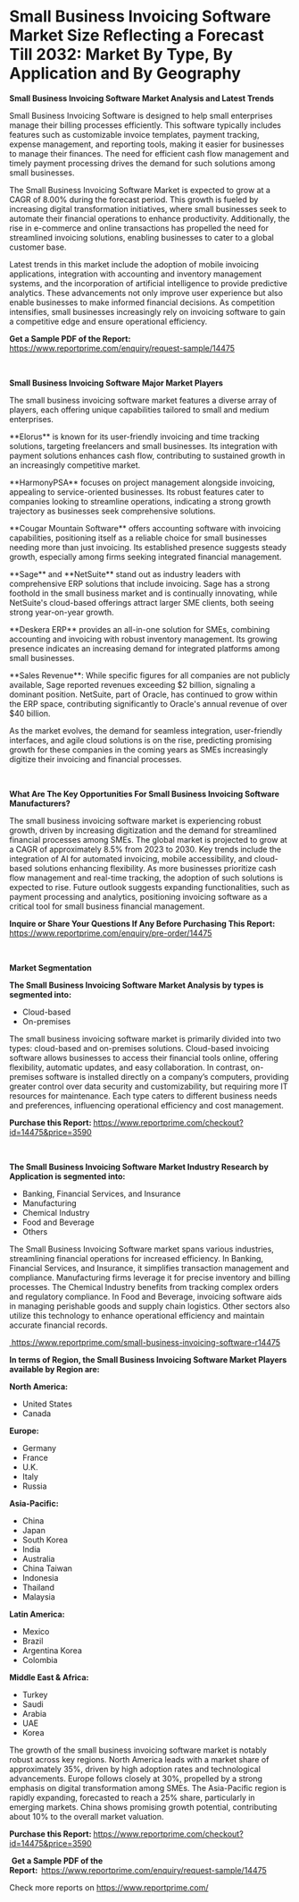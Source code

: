 <p><h1>Small Business Invoicing Software Market Size Reflecting a Forecast Till 2032: Market By Type, By Application and By Geography</h1></p><p><strong>Small Business Invoicing Software Market Analysis and Latest Trends</strong></p>
<p><p>Small Business Invoicing Software is designed to help small enterprises manage their billing processes efficiently. This software typically includes features such as customizable invoice templates, payment tracking, expense management, and reporting tools, making it easier for businesses to manage their finances. The need for efficient cash flow management and timely payment processing drives the demand for such solutions among small businesses.</p><p>The Small Business Invoicing Software Market is expected to grow at a CAGR of 8.00% during the forecast period. This growth is fueled by increasing digital transformation initiatives, where small businesses seek to automate their financial operations to enhance productivity. Additionally, the rise in e-commerce and online transactions has propelled the need for streamlined invoicing solutions, enabling businesses to cater to a global customer base.</p><p>Latest trends in this market include the adoption of mobile invoicing applications, integration with accounting and inventory management systems, and the incorporation of artificial intelligence to provide predictive analytics. These advancements not only improve user experience but also enable businesses to make informed financial decisions. As competition intensifies, small businesses increasingly rely on invoicing software to gain a competitive edge and ensure operational efficiency.</p></p>
<p><strong>Get a Sample PDF of the Report:&nbsp;</strong> <a href="https://www.reportprime.com/enquiry/request-sample/14475?utm_campaign=2667&utm_medium=2&utm_source=Github&utm_content=ia&utm_term=20032025&utm_id=small-business-invoicing-software">https://www.reportprime.com/enquiry/request-sample/14475</a></p>
<p>&nbsp;</p>
<p><strong>Small Business Invoicing Software Major Market Players</strong></p>
<p><p>The small business invoicing software market features a diverse array of players, each offering unique capabilities tailored to small and medium enterprises. </p><p>**Elorus** is known for its user-friendly invoicing and time tracking solutions, targeting freelancers and small businesses. Its integration with payment solutions enhances cash flow, contributing to sustained growth in an increasingly competitive market.</p><p>**HarmonyPSA** focuses on project management alongside invoicing, appealing to service-oriented businesses. Its robust features cater to companies looking to streamline operations, indicating a strong growth trajectory as businesses seek comprehensive solutions.</p><p>**Cougar Mountain Software** offers accounting software with invoicing capabilities, positioning itself as a reliable choice for small businesses needing more than just invoicing. Its established presence suggests steady growth, especially among firms seeking integrated financial management.</p><p>**Sage** and **NetSuite** stand out as industry leaders with comprehensive ERP solutions that include invoicing. Sage has a strong foothold in the small business market and is continually innovating, while NetSuite's cloud-based offerings attract larger SME clients, both seeing strong year-on-year growth.</p><p>**Deskera ERP** provides an all-in-one solution for SMEs, combining accounting and invoicing with robust inventory management. Its growing presence indicates an increasing demand for integrated platforms among small businesses.</p><p>**Sales Revenue**: While specific figures for all companies are not publicly available, Sage reported revenues exceeding $2 billion, signaling a dominant position. NetSuite, part of Oracle, has continued to grow within the ERP space, contributing significantly to Oracle's annual revenue of over $40 billion.</p><p>As the market evolves, the demand for seamless integration, user-friendly interfaces, and agile cloud solutions is on the rise, predicting promising growth for these companies in the coming years as SMEs increasingly digitize their invoicing and financial processes.</p></p>
<p>&nbsp;</p>
<p><strong>What Are The Key Opportunities For Small Business Invoicing Software Manufacturers?</strong></p>
<p><p>The small business invoicing software market is experiencing robust growth, driven by increasing digitization and the demand for streamlined financial processes among SMEs. The global market is projected to grow at a CAGR of approximately 8.5% from 2023 to 2030. Key trends include the integration of AI for automated invoicing, mobile accessibility, and cloud-based solutions enhancing flexibility. As more businesses prioritize cash flow management and real-time tracking, the adoption of such solutions is expected to rise. Future outlook suggests expanding functionalities, such as payment processing and analytics, positioning invoicing software as a critical tool for small business financial management.</p></p>
<p><strong>Inquire or Share Your Questions If Any Before Purchasing This Report:</strong> <a href="https://www.reportprime.com/enquiry/pre-order/14475?utm_campaign=2667&utm_medium=2&utm_source=Github&utm_content=ia&utm_term=20032025&utm_id=small-business-invoicing-software">https://www.reportprime.com/enquiry/pre-order/14475</a></p>
<p>&nbsp;</p>
<p><strong>Market Segmentation</strong></p>
<p><strong>The Small Business Invoicing Software Market Analysis by types is segmented into:</strong></p>
<p><ul><li>Cloud-based</li><li>On-premises</li></ul></p>
<p><p>The small business invoicing software market is primarily divided into two types: cloud-based and on-premises solutions. Cloud-based invoicing software allows businesses to access their financial tools online, offering flexibility, automatic updates, and easy collaboration. In contrast, on-premises software is installed directly on a company’s computers, providing greater control over data security and customizability, but requiring more IT resources for maintenance. Each type caters to different business needs and preferences, influencing operational efficiency and cost management.</p></p>
<p><strong>Purchase this Report:&nbsp;</strong><a href="https://www.reportprime.com/checkout?id=14475&price=3590&utm_campaign=2667&utm_medium=2&utm_source=Github&utm_content=ia&utm_term=20032025&utm_id=small-business-invoicing-software">https://www.reportprime.com/checkout?id=14475&price=3590</a></p>
<p>&nbsp;</p>
<p><strong>The Small Business Invoicing Software Market Industry Research by Application is segmented into:</strong></p>
<p><ul><li>Banking, Financial Services, and Insurance</li><li>Manufacturing</li><li>Chemical Industry</li><li>Food and Beverage</li><li>Others</li></ul></p>
<p><p>The Small Business Invoicing Software market spans various industries, streamlining financial operations for increased efficiency. In Banking, Financial Services, and Insurance, it simplifies transaction management and compliance. Manufacturing firms leverage it for precise inventory and billing processes. The Chemical Industry benefits from tracking complex orders and regulatory compliance. In Food and Beverage, invoicing software aids in managing perishable goods and supply chain logistics. Other sectors also utilize this technology to enhance operational efficiency and maintain accurate financial records.</p></p>
<p><a href="https://www.reportprime.com/small-business-invoicing-software-r14475?utm_campaign=2667&utm_medium=2&utm_source=Github&utm_content=ia&utm_term=20032025&utm_id=small-business-invoicing-software">&nbsp;https://www.reportprime.com/small-business-invoicing-software-r14475</a></p>
<p><strong>In terms of Region, the Small Business Invoicing Software Market Players available by Region are:</strong></p>
<p>
    <p> <strong> North America: </strong>
        <ul>
            <li>United States</li>
            <li>Canada</li>
        </ul>
        </p> 
    <p> <strong> Europe: </strong>
        <ul>
            <li>Germany</li>
            <li>France</li>
            <li>U.K.</li>
            <li>Italy</li>
            <li>Russia</li>
        </ul>
        </p> 
    <p> <strong> Asia-Pacific: </strong>
        <ul>
            <li>China</li>
            <li>Japan</li>
            <li>South Korea</li>
            <li>India</li>
            <li>Australia</li>
            <li>China Taiwan</li>
            <li>Indonesia</li>
            <li>Thailand</li>
            <li>Malaysia</li>
        </ul>
        </p> 
    <p> <strong> Latin America: </strong>
        <ul>
            <li>Mexico</li>
            <li>Brazil</li>
            <li>Argentina Korea</li>
            <li>Colombia</li>
        </ul>
        </p> 
    <p> <strong> Middle East & Africa: </strong>
        <ul>
            <li>Turkey</li>
            <li>Saudi</li>
            <li>Arabia</li>
            <li>UAE</li>
            <li>Korea</li>
        </ul>
    </p>
    </p>
<p><p>The growth of the small business invoicing software market is notably robust across key regions. North America leads with a market share of approximately 35%, driven by high adoption rates and technological advancements. Europe follows closely at 30%, propelled by a strong emphasis on digital transformation among SMEs. The Asia-Pacific region is rapidly expanding, forecasted to reach a 25% share, particularly in emerging markets. China shows promising growth potential, contributing about 10% to the overall market valuation.</p></p>
<p><strong>Purchase this Report: </strong><a href="https://www.reportprime.com/checkout?id=14475&price=3590&utm_campaign=2667&utm_medium=2&utm_source=Github&utm_content=ia&utm_term=20032025&utm_id=small-business-invoicing-software">https://www.reportprime.com/checkout?id=14475&price=3590</a></p>
<p>&nbsp;<strong>Get a Sample PDF of the Report:&nbsp;&nbsp;</strong><a href="https://www.reportprime.com/enquiry/request-sample/14475?utm_campaign=2667&utm_medium=2&utm_source=Github&utm_content=ia&utm_term=20032025&utm_id=small-business-invoicing-software">https://www.reportprime.com/enquiry/request-sample/14475</a></p>
<p><strong></strong></p>
<p>Check more reports on <a href="https://www.reportprime.com/?utm_campaign=2667&utm_medium=2&utm_source=Github&utm_content=ia&utm_term=20032025&utm_id=small-business-invoicing-software">https://www.reportprime.com/</a></p>